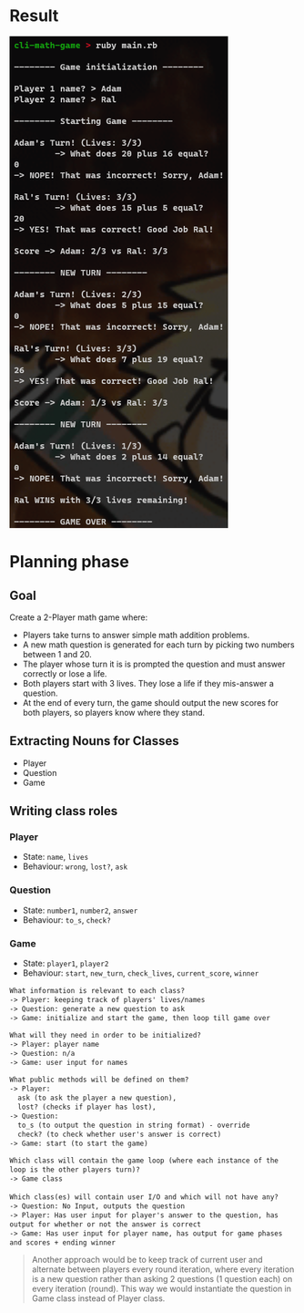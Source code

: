 # Result

![screenshot](./screenshots/result.png)

# **Planning phase**

## **Goal**

Create a 2-Player math game where:

- Players take turns to answer simple math addition problems.
- A new math question is generated for each turn by picking two numbers between 1 and 20.
- The player whose turn it is is prompted the question and must answer correctly or lose a life.
- Both players start with 3 lives. They lose a life if they mis-answer a question.
- At the end of every turn, the game should output the new scores for both players, so players know where they stand.

## Extracting Nouns for Classes

- Player
- Question
- Game

## Writing class roles

### **Player**

- State: `name`, `lives`
- Behaviour: `wrong`, `lost?`, `ask`

### **Question**

- State: `number1`, `number2`, `answer`
- Behaviour: `to_s`, `check?`

### **Game**

- State: `player1`, `player2`
- Behaviour: `start`, `new_turn`, `check_lives`, `current_score`, `winner`

```
What information is relevant to each class?
-> Player: keeping track of players' lives/names
-> Question: generate a new question to ask
-> Game: initialize and start the game, then loop till game over
```

```
What will they need in order to be initialized?
-> Player: player name
-> Question: n/a
-> Game: user input for names
```

```
What public methods will be defined on them?
-> Player:
  ask (to ask the player a new question),
  lost? (checks if player has lost),
-> Question:
  to_s (to output the question in string format) - override
  check? (to check whether user's answer is correct)
-> Game: start (to start the game)
```

```
Which class will contain the game loop (where each instance of the loop is the other players turn)?
-> Game class

Which class(es) will contain user I/O and which will not have any?
-> Question: No Input, outputs the question
-> Player: Has user input for player's answer to the question, has output for whether or not the answer is correct
-> Game: Has user input for player name, has output for game phases and scores + ending winner
```

> Another approach would be to keep track of current user and alternate between players every round iteration, where every iteration is a new question rather than asking 2 questions (1 question each) on every iteration (round). This way we would instantiate the question in Game class instead of Player class.
